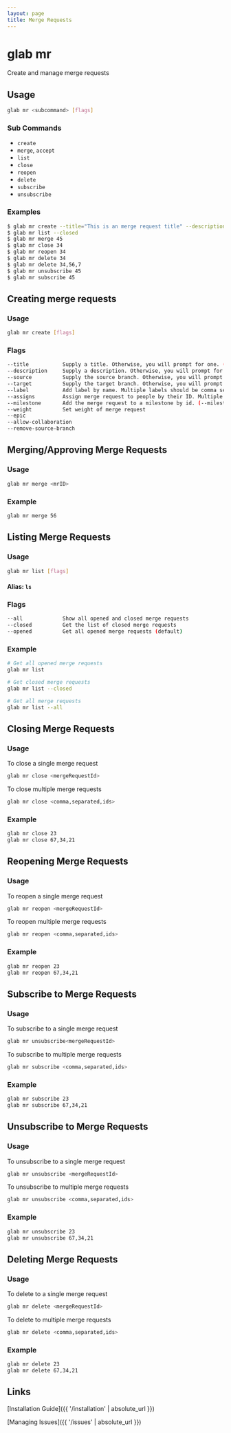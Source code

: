 ```yaml
---
layout: page
title: Merge Requests
---
```


# glab mr
Create and manage merge requests

## Usage
  ```bash
glab mr <subcommand> [flags]
  ```

### Sub Commands

- `create`
- `merge`, `accept`
- `list`
- `close`
- `reopen`
- `delete`
- `subscribe`
- `unsubscribe`


### Examples
  ```bash
$ glab mr create --title="This is an merge request title" --description="This is a really long description" --labels=bug,refactor
$ glab mr list --closed
$ glab mr merge 45
$ glab mr close 34
$ glab mr reopen 34
$ glab mr delete 34
$ glab mr delete 34,56,7 
$ glab mr unsubscribe 45
$ glab mr subscribe 45
  ```

## Creating merge requests
### Usage
  ```bash
glab mr create [flags]
  ```

### Flags
  ```bash
--title           Supply a title. Otherwise, you will prompt for one. (--title="string")
--description     Supply a description. Otherwise, you will prompt for one. (--description="string")
--source          Supply the source branch. Otherwise, you will prompt for one. (--source="string")
--target          Supply the target branch. Otherwise, you will prompt for one. (--target="string")
--label           Add label by name. Multiple labels should be comma separated. Otherwise, you will prompt for one, though optional (--label="string,string")
--assigns         Assign merge request to people by their ID. Multiple values should be comma separated (--assigns=value,value)
--milestone       Add the merge request to a milestone by id. (--milestone=value)
--weight          Set weight of merge request
--epic          
--allow-collaboration
--remove-source-branch

  ```
## Merging/Approving Merge Requests
### Usage
  ```bash
glab mr merge <mrID>         
  ```
### Example
```sh
glab mr merge 56
```

## Listing Merge Requests
### Usage
  ```bash
glab mr list [flags]
  ```
#### Alias: `ls`

### Flags
  ```bash
--all             Show all opened and closed merge requests
--closed          Get the list of closed merge requests
--opened          Get all opened merge requests (default)            
  ```
### Example
```sh
# Get all opened merge requests
glab mr list

# Get closed merge requests
glab mr list --closed

# Get all merge requests
glab mr list --all
```

## Closing Merge Requests
### Usage
To close a single merge request
  ```bash
glab mr close <mergeRequestId>
  ```
To close multiple merge requests
  ```bash
glab mr close <comma,separated,ids>
  ```

### Example
```sh
glab mr close 23
glab mr close 67,34,21
```

## Reopening Merge Requests
### Usage
To reopen a single merge request
  ```bash
glab mr reopen <mergeRequestId>
  ```
To reopen multiple merge requests
  ```bash
glab mr reopen <comma,separated,ids>
  ```

### Example
```sh
glab mr reopen 23
glab mr reopen 67,34,21
```

## Subscribe to Merge Requests
### Usage
To subscribe to a single merge request
  ```bash
glab mr unsubscribe<mergeRequestId>
  ```
To subscribe to multiple merge requests
  ```bash
glab mr subscribe <comma,separated,ids>
  ```

### Example
```sh
glab mr subscribe 23
glab mr subscribe 67,34,21
```

## Unsubscribe to Merge Requests
### Usage
To unsubscribe to a single merge request
  ```bash
glab mr unsubscribe <mergeRequestId>
  ```
To unsubscribe to multiple merge requests
  ```bash
glab mr unsubscribe <comma,separated,ids>
  ```

### Example
```sh
glab mr unsubscribe 23
glab mr unsubscribe 67,34,21
```

## Deleting Merge Requests
### Usage
To delete to a single merge request
  ```bash
glab mr delete <mergeRequestId>
  ```
To delete to multiple merge requests
  ```bash
glab mr delete <comma,separated,ids>
  ```

### Example
```sh
glab mr delete 23
glab mr delete 67,34,21
```

## Links
[Installation Guide]({{ '/installation' | absolute_url }})

[Managing Issues]({{ '/issues' | absolute_url }})